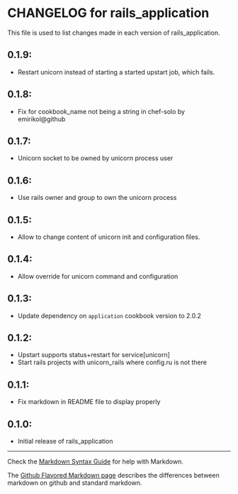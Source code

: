 # CHANGELOG for rails_application

This file is used to list changes made in each version of rails_application.

## 0.1.9:

* Restart unicorn instead of starting a started upstart job, which fails.

## 0.1.8:

* Fix for cookbook_name not being a string in chef-solo by emirikol@github


## 0.1.7:

* Unicorn socket to be owned by unicorn process user


## 0.1.6:

* Use rails owner and group to own the unicorn process


## 0.1.5:

* Allow to change content of unicorn init and configuration files.


## 0.1.4:

* Allow override for unicorn command and configuration


## 0.1.3:

* Update dependency on `application` cookbook version to 2.0.2


## 0.1.2:

* Upstart supports status+restart for service[unicorn]
* Start rails projects with unicorn_rails where config.ru is not there


## 0.1.1:

* Fix markdown in README file to display properly


## 0.1.0:

* Initial release of rails_application

- - -
Check the [Markdown Syntax Guide](http://daringfireball.net/projects/markdown/syntax) for help with Markdown.

The [Github Flavored Markdown page](http://github.github.com/github-flavored-markdown/) describes the differences between markdown on github and standard markdown.
